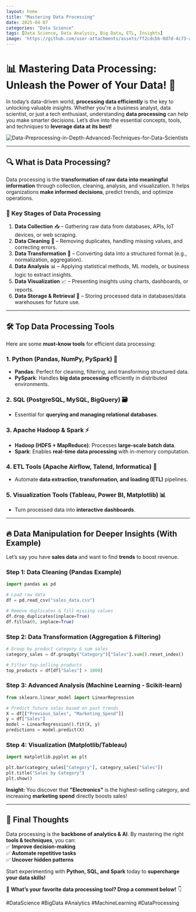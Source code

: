 ```yaml
---
layout: home
title: "Mastering Data Processing"
date: 2025-04-07
categories: "Data Science"
tags: [Data Science, Data Analysis, Big Data, ETL, Insights]
image: 'https://github.com/user-attachments/assets/ff2cdcbb-0d7d-4c73-a949-b5fd5a28c02f'
---
```


# 📊 **Mastering Data Processing: Unleash the Power of Your Data!** 🚀  

In today’s data-driven world, **processing data efficiently** is the key to unlocking valuable insights. Whether you're a business analyst, data scientist, or just a tech enthusiast, understanding **data processing** can help you make smarter decisions. Let’s dive into the essential concepts, tools, and techniques to **leverage data at its best!**  

![Data-Preprocessing-in-Depth-Advanced-Techniques-for-Data-Scientists](https://github.com/user-attachments/assets/ff2cdcbb-0d7d-4c73-a949-b5fd5a28c02f)

---  

## 🔍 **What is Data Processing?**  
Data processing is the **transformation of raw data into meaningful information** through collection, cleaning, analysis, and visualization. It helps organizations **make informed decisions**, predict trends, and optimize operations.  

### **📌 Key Stages of Data Processing**  
1. **Data Collection** 📥 – Gathering raw data from databases, APIs, IoT devices, or web scraping.  
2. **Data Cleaning** 🧹 – Removing duplicates, handling missing values, and correcting errors.  
3. **Data Transformation** 🔄 – Converting data into a structured format (e.g., normalization, aggregation).  
4. **Data Analysis** 📊 – Applying statistical methods, ML models, or business logic to extract insights.  
5. **Data Visualization** 📈 – Presenting insights using charts, dashboards, or reports.  
6. **Data Storage & Retrieval** 💾 – Storing processed data in databases/data warehouses for future use.  

---  

## 🛠 **Top Data Processing Tools**  
Here are some **must-know tools** for efficient data processing:  

### **1. Python (Pandas, NumPy, PySpark)** 🐍  
- **Pandas**: Perfect for cleaning, filtering, and transforming structured data.  
- **PySpark**: Handles **big data processing** efficiently in distributed environments.  

### **2. SQL (PostgreSQL, MySQL, BigQuery)** 🗃️  
- Essential for **querying and managing relational databases**.  

### **3. Apache Hadoop & Spark** ⚡  
- **Hadoop (HDFS + MapReduce)**: Processes **large-scale batch data**.  
- **Spark**: Enables **real-time data processing** with in-memory computation.  

### **4. ETL Tools (Apache Airflow, Talend, Informatica)** 🔄  
- Automate **data extraction, transformation, and loading (ETL)** pipelines.  

### **5. Visualization Tools (Tableau, Power BI, Matplotlib)** 📊  
- Turn processed data into **interactive dashboards**.  

---  

## 🔥 **Data Manipulation for Deeper Insights (With Example)**  
Let’s say you have **sales data** and want to find **trends** to boost revenue.  

### **Step 1: Data Cleaning (Pandas Example)**  
```python  
import pandas as pd  

# Load raw data  
df = pd.read_csv("sales_data.csv")  

# Remove duplicates & fill missing values  
df.drop_duplicates(inplace=True)  
df.fillna(0, inplace=True)  
```  

### **Step 2: Data Transformation (Aggregation & Filtering)**  
```python  
# Group by product category & sum sales  
category_sales = df.groupby("Category")["Sales"].sum().reset_index()  

# Filter top-selling products  
top_products = df[df["Sales"] > 1000]  
```  

### **Step 3: Advanced Analysis (Machine Learning - Scikit-learn)**  
```python  
from sklearn.linear_model import LinearRegression  

# Predict future sales based on past trends  
X = df[["Previous_Sales", "Marketing_Spend"]]  
y = df["Sales"]  
model = LinearRegression().fit(X, y)  
predictions = model.predict(X)  
```  

### **Step 4: Visualization (Matplotlib/Tableau)**  
```python  
import matplotlib.pyplot as plt  

plt.bar(category_sales["Category"], category_sales["Sales"])  
plt.title("Sales by Category")  
plt.show()  
```  
**Insight:** You discover that **"Electronics"** is the highest-selling category, and increasing **marketing spend** directly boosts sales!  

---  

## 🚀 **Final Thoughts**  
Data processing is the **backbone of analytics & AI**. By mastering the right **tools & techniques**, you can:  
✅ **Improve decision-making**  
✅ **Automate repetitive tasks**  
✅ **Uncover hidden patterns**  

Start experimenting with **Python, SQL, and Spark** today to **supercharge your data skills!**  

💬 **What’s your favorite data processing tool? Drop a comment below!** 👇  

#DataScience #BigData #Analytics #MachineLearning #DataProcessing

